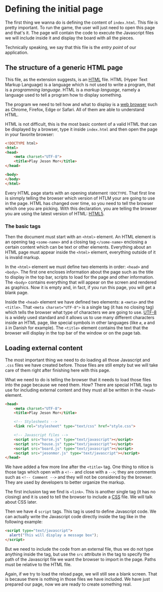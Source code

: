 # Defining the initial page

The first thing we wanna do is defining the content of `index.html`. This file is pretty important. To run the game, the user will just need to open this page and that's it. The page will contain the code to execute the Javascript files we will include inside it and display the board with all the pieces.

Technically speaking, we say that this file is the _entry point_ of our application.

## The structure of a generic HTML page
This file, as the extension suggests, is an [HTML](https://developer.mozilla.org/en-US/docs/Web/HTML) file. HTML (Hyper Text Markup Language) is a language which is not used to write a program, that is a _programming language_. HTML is a _markup language_, namely a language used to tell a program how to display something.

The program we need to tell how and what to display is a [web browser](https://en.wikipedia.org/wiki/Web_browser) such as Chrome, Firefox, Edge or Safari. All of them are able to understand HTML.

HTML is not difficult, this is the most basic content of a valid HTML that can be displayed by a browser, type it inside `index.html` and then open the page in your favorite browser:

```html
<!DOCTYPE html>
<html>
<head>
    <meta charset="UTF-8">
    <title>Play Jeson Mor</title>
</head>

<body>
</body>
</html>
```

Every HTML page starts with an opening statement `!DOCTYPE`. That first line is sinmply telling the browser which version of HTLM your are going to use in the page. HTML has changed over time, so you need to tell the browser which one you are picking. With this declaration, you are telling the browser you are using the latest version of HTML: [HTML5](https://developer.mozilla.org/en/docs/Web/Guide/HTML/HTML5).

### The basic tags
Then the document must start with an `<html>` element. An HTML element is an opening tag `<some-name>` and a closing tag `</some-name>` enclosing a certain content which can be text or other elements. Everything about an HTML page must appear inside the `<html>` element, everything outside of it is invalid markup.

In the `<html>` element we must define two elements in order: `<head>` and `<body>`. The first one encloses information about the page such as the title to display in the top bar, scripts to load for the page and other information. The `<body>` contains everything that will appear on the screen and rendered as graphics. Now it is empty and, in fact, if you run this page, you will get a blank page.

Inside the `<head>` element we have defined two elements: a `<meta>` and the `<title>`. That `<meta charset="UTF-8">` is a single tag (it has no closing tag) which tells the browser what type of characters we are going to use. [UTF-8](https://en.wikipedia.org/wiki/UTF-8) is a widely used standard and it allows us to use many different characters inside an HTML page, like special symbols in other languages (like `ø`, `æ` and `å` in Danish for example). The `<title>` element contains the text that the browser will display in the top bar of the window or on the page tab.

## Loading external content
The most important thing we need to do loading all those Javascript and `.css` files we have created before. Those files are still empty but we will take care of them right after finishing here with this page.

What we need to do is telling the browser that it needs to load those files into the page because we need them. How? There are special HTML tags to use for including external content and they must all be written in the `<head>` element.

```html
<head>
    <meta charset="UTF-8">
    <title>Play Jeson Mor</title>

    <!-- Stylesheets -->
    <link rel="stylesheet" type="text/css" href="style.css">

    <!-- Javascript files -->
    <script src="horse.js" type="text/javascript"></script>
    <script src="house.js" type="text/javascript"></script>
    <script src="board.js" type="text/javascript"></script>
    <script src="jesonmor.js" type="text/javascript"></script>
</head>
```

We have added a few more line after the `<title>` tag. One thing to nitice is those tags which open with a `<!--` and close with a `-->`; they are comments such as `<!-- Comment -->` and they will not be considered by the browser. They are used by developers to better organize the markup.

The first inclusion tag we find is `<link>`. This is another single tag (it has no closing) and it is used to tell the browser to include a [CSS](https://developer.mozilla.org/en-US/docs/Web/CSS) file. We will talk about CSS later.

Then we have 4 `script` tags. This tag is used to define Javascript code. We can actually write the Javascript code directly inside the tag like in the following example:

```html
<script type="text/javascript">
  alert("This will display a message box");
</script>
```

But we need to include the code from an external file, thus we do not type anything inside the tag, but use the `src` attribute in the tag to specify the path of the Javascript file we want the browser to import in the page. Paths must be relative to the HTML file.

Again, if we try to load the reload page, we will still see a blank screen. That is because there is nothing in those files we have included. We have just prepared our page, now we are ready to create something real.
